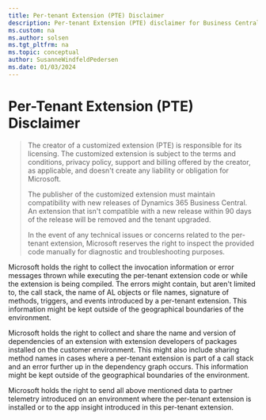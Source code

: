 ```yaml
---
title: Per-tenant Extension (PTE) Disclaimer
description: Per-tenant Extension (PTE) disclaimer for Business Central
ms.custom: na
ms.author: solsen
ms.tgt_pltfrm: na
ms.topic: conceptual
author: SusanneWindfeldPedersen
ms.date: 01/03/2024
---
```


# Per-Tenant Extension (PTE) Disclaimer

> The creator of a customized extension (PTE) is responsible for its licensing. The customized extension is subject to the terms and conditions, privacy policy, support and billing offered by the creator, as applicable, and doesn't create any liability or obligation for Microsoft. <br>
>
> The publisher of the customized extension must maintain compatibility with new releases of Dynamics 365 Business Central. An extension that isn't compatible with a new release within 90 days of the release will be removed and the tenant upgraded.
>
> In the event of any technical issues or concerns related to the per-tenant extension, Microsoft reserves the right to inspect the provided code manually for diagnostic and troubleshooting purposes.

Microsoft holds the right to collect the invocation information or error messages thrown while executing the per-tenant extension code or while the extension is being compiled. The errors might contain, but aren't limited to, the call stack, the name of AL objects or file names, signature of methods, triggers, and events introduced by a per-tenant extension. This information might be kept outside of the geographical boundaries of the environment.

Microsoft holds the right to collect and share the name and version of dependencies of an extension with extension developers of packages installed on the customer environment. This might also include sharing method names in cases where a per-tenant extension is part of a call stack and an error further up in the dependency graph occurs. This information might be kept outside of the geographical boundaries of the environment.

Microsoft holds the right to send all above mentioned data to partner telemetry introduced on an environment where the per-tenant extension is installed or to the app insight introduced in this per-tenant extension.
